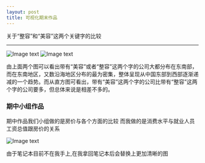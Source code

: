 ```yaml
---
layout: post
title: 可视化期末作品
---
```


关于“整容”和“美容”这两个关键字的比较

-----

![Image text](https://raw.githubusercontent.com/arstome/arstome.github.io/master/public/tableau1.jpg)
![Image text](https://raw.githubusercontent.com/arstome/arstome.github.io/master/public/tableau2.jpg)

由上面两个图可以看出带有“美容”或者“整容”这两个字的公司大都分布在东南部，而在东南地区，又数沿海地区分布的最为密集，整体呈现从中国东部到西部逐渐递减的一个趋势。而从直方图可看出，带有“美容”这两个字的公司比带有“整容”这两个字的公司要多，但总体来说是相差不多的。

### 期中小组作品

期中作品我们小组做的是房价与各个方面的比较
而我做的是消费水平与就业人员工资总值跟房价的关系

![Image text](https://raw.githubusercontent.com/arstome/arstome.github.io/master/public/tableau3.jpg)

由于笔记本目前不在我手上,在我拿回笔记本后会替换上更加清晰的图
